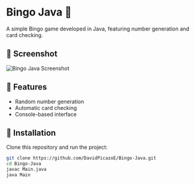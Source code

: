 # Bingo Java 🎲  
A simple Bingo game developed in Java, featuring number generation and card checking.  

## 📸 Screenshot  
![Bingo Java Screenshot](https://github.com/DavidPicazoE/Bingo-Java/blob/main/assets/bingo.jpeg)  

## 🚀 Features  
- Random number generation  
- Automatic card checking  
- Console-based interface  

## 📂 Installation  
Clone this repository and run the project:  
```bash
git clone https://github.com/DavidPicazoE/Bingo-Java.git
cd Bingo-Java
javac Main.java
java Main
